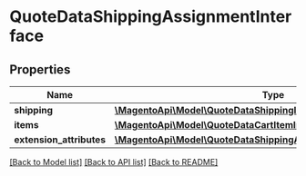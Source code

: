 # QuoteDataShippingAssignmentInterface

## Properties
Name | Type | Description | Notes
------------ | ------------- | ------------- | -------------
**shipping** | [**\MagentoApi\Model\QuoteDataShippingInterface**](QuoteDataShippingInterface.md) |  | 
**items** | [**\MagentoApi\Model\QuoteDataCartItemInterface[]**](QuoteDataCartItemInterface.md) |  | 
**extension_attributes** | [**\MagentoApi\Model\QuoteDataShippingAssignmentExtensionInterface**](QuoteDataShippingAssignmentExtensionInterface.md) |  | [optional] 

[[Back to Model list]](../../README.md#documentation-for-models) [[Back to API list]](../../README.md#documentation-for-api-endpoints) [[Back to README]](../../README.md)

